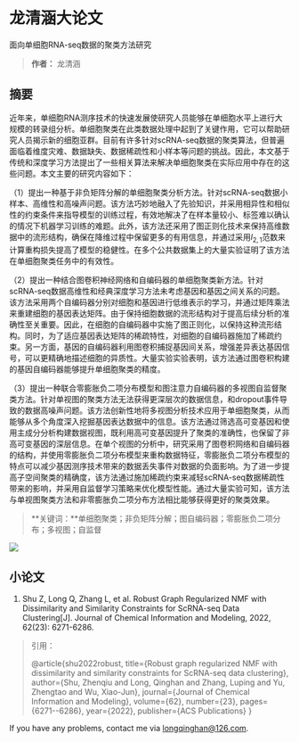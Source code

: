 # 龙清涵大论文

面向单细胞RNA-seq数据的聚类方法研究

> **作者：** 龙清涵

## 摘要

近年来，单细胞RNA测序技术的快速发展使研究人员能够在单细胞水平上进行大规模的转录组分析。单细胞聚类在此类数据处理中起到了关键作用，它可以帮助研究人员揭示新的细胞亚群。目前有许多针对scRNA-seq数据的聚类算法，但普遍面临着维度灾难、数据缺失、数据稀疏性和小样本等问题的挑战。因此，本文基于传统和深度学习方法提出了一些相关算法来解决单细胞聚类在实际应用中存在的这些问题。本文主要的研究内容如下：

（1）提出一种基于非负矩阵分解的单细胞聚类分析方法。针对scRNA-seq数据小样本、高维性和高噪声问题。该方法巧妙地融入了先验知识，并采用相异性和相似性的约束条件来指导模型的训练过程，有效地解决了在样本量较小、标签难以确认的情况下机器学习训练的难题。此外，该方法还采用了图正则化技术来保持高维数据中的流形结构，确保在降维过程中保留更多的有用信息，并通过采用$l_{2,1}$范数来计算重构损失提高了模型的稳健性。在多个公共数据集上的大量实验证明了该方法在单细胞聚类任务中的有效性。

（2）提出一种结合图卷积神经网络和自编码器的单细胞聚类新方法。针对scRNA-seq数据高维性和经典深度学习方法未考虑基因和基因之间关系的问题。该方法采用两个自编码器分别对细胞和基因进行低维表示的学习，并通过矩阵乘法来重建细胞的基因表达矩阵。由于保持细胞数据的流形结构对于提高后续分析的准确性至关重要。因此，在细胞的自编码器中实施了图正则化，以保持这种流形结构。同时，为了适应基因表达矩阵的稀疏特性，对细胞的自编码器施加了稀疏约束。另一方面，基因的自编码器利用图卷积捕捉基因间关系，增强差异表达基因信号，可以更精确地描述细胞的异质性。大量实验实验表明，该方法通过图卷积构建的基因自编码器能够提升单细胞聚类的精度。

（3）提出一种联合零膨胀负二项分布模型和图注意力自编码器的多视图自监督聚类方法。针对单视图的聚类方法无法获得更深层次的数据信息，和dropout事件导致的数据高噪声问题。该方法创新性地将多视图分析技术应用于单细胞聚类，从而能够从多个角度深入挖掘基因表达数据中的信息。该方法通过筛选高可变基因和使用主成分分析构建数据视图，既利用高可变基因提升了聚类的准确性，也保留了非高可变基因的深层信息。在单个视图的分析中，研究采用了图卷积网络和自编码器的结构，并使用零膨胀负二项分布模型来重构数据特征，零膨胀负二项分布模型的特点可以减少基因测序技术带来的数据丢失事件对数据的负面影响。为了进一步提高子空间聚类的精确度，该方法通过施加稀疏约束来减轻scRNA-seq数据稀疏性带来的影响，并采用自监督学习策略来优化模型性能。通过大量实验可知，该方法与单视图聚类方法和非零膨胀负二项分布方法相比能够获得更好的聚类效果。

> **关键词：**单细胞聚类；非负矩阵分解；图自编码器；零膨胀负二项分布；多视图；自监督

![](https://gitee.com/lqhg/blog-img/raw/master/images/lunwen.png)

## 小论文

1. Shu Z, Long Q, Zhang L, et al. Robust Graph Regularized NMF with Dissimilarity and Similarity Constraints for ScRNA-seq Data Clustering[J]. Journal of Chemical Information and Modeling, 2022, 62(23): 6271-6286.

> 引用：
>
> @article{shu2022robust,
>   title={Robust graph regularized NMF with dissimilarity and similarity constraints for ScRNA-seq data clustering},
>   author={Shu, Zhenqiu and Long, Qinghan and Zhang, Luping and Yu, Zhengtao and Wu, Xiao-Jun},
>   journal={Journal of Chemical Information and Modeling},
>   volume={62},
>   number={23},
>   pages={6271--6286},
>   year={2022},
>   publisher={ACS Publications}
> }

If you have any problems, contact me via longqinghan@126.com.